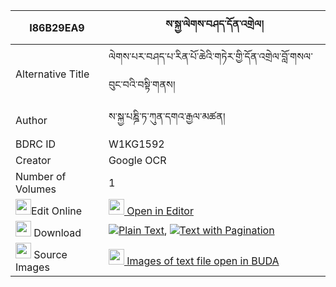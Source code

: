 |I86B29EA9|ས་སྐྱ་ལེགས་བཤད་དོན་འགྲེལ། 
| --- | --- 
|Alternative Title |ལེགས་པར་བཤད་པ་རིན་པོ་ཆེའི་གཏེར་གྱི་དོན་འགྲེལ་བློ་གསལ་བུང་བའི་བསྟི་གནས།
|Author| ས་སྐྱ་པཎྜི་ཏ་ཀུན་དགའ་རྒྱལ་མཚན།
|BDRC ID | W1KG1592
|Creator | Google OCR
|Number of Volumes| 1
|<img width="25" src="https://img.icons8.com/color/25/000000/edit-property.png">Edit Online| [<img width="25" src="https://avatars.githubusercontent.com/u/45091458?s=200&v=4"> Open in Editor](http://editor.openpecha.org/I86B29EA9)
|<img width="25" src="https://img.icons8.com/fluent/48/000000/download-2.png"/>  Download | [![](https://img.icons8.com/color/20/000000/txt.png)Plain Text](https://github.com/Openpecha/I86B29EA9/releases/download/v1/sakya_lekshe_dondrel_plain_I86B29EA9.zip), [![](https://img.icons8.com/color/20/000000/txt.png)Text with Pagination](https://github.com/Openpecha/I86B29EA9/releases/download/v1/sakya_lekshe_dondrel_pages_I86B29EA9.zip)
|<img width="25" src="https://img.icons8.com/plasticine/100/000000/pictures-folder.png"/>  Source Images | [<img width="25" src="https://library.bdrc.io/icons/BUDA-small.svg"> Images of text file open in BUDA](https://library.bdrc.io/show/bdr:W1KG1592)
